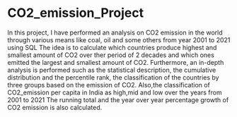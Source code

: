 # CO2_emission_Project
In this project, I have performed an analysis on CO2 emission in the world through various means like coal, oil and some others from year 2001 to 2021 using SQL
The idea is to calculate which countries produce highest and smallest amount of CO2 over ther period of 2 decades and which ones emitted the largest and smallest amount of CO2.
Furthermore, an in-depth analysis is performed such as the statistical description, the cumulative distribution and the percentile rank, the classification of the countries by three groups based on the emission of CO2. Also,the classification of CO2_emission per capita in India as  high,mid and low over the years from 2001 to 2021
The running total and the year over year percentage growth of  CO2 emission is also calculated.
